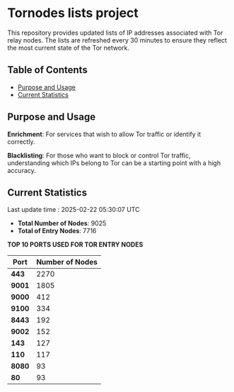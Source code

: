 # Tornodes lists project

This repository provides updated lists of IP addresses associated with Tor relay nodes. The lists are refreshed every 30 minutes to ensure they reflect the most current state of the Tor network.

## Table of Contents

- [Purpose and Usage](#purpose-and-usage)
- [Current Statistics](#current-statistics)


## Purpose and Usage

**Enrichment**: For services that wish to allow Tor traffic or identify it correctly.

**Blacklisting**: For those who want to block or control Tor traffic, understanding which IPs belong to Tor can be a starting point with a high accuracy.

## Current Statistics

Last update time : 2025-02-22 05:30:07 UTC

- **Total Number of Nodes**: 9025
- **Total of Entry Nodes**: 7716

**TOP 10 PORTS USED FOR TOR ENTRY NODES**

| **Port** | **Number of Nodes** |
|------|-----------------|
| **443**   | 2270  |
| **9001**   | 1805  |
| **9000**   | 412  |
| **9100**   | 334  |
| **8443**   | 192  |
| **9002**   | 152  |
| **143**   | 127  |
| **110**   | 117  |
| **8080**   | 93  |
| **80**   | 93  |


